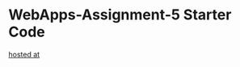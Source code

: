 # WebApps-Assignment-5 Starter Code
[hosted at](https://44-563-web-apps-f22.github.io/44563-webapps-assignment-5-udaykirankolla/)
